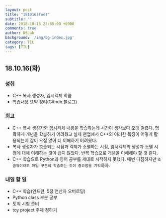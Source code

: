 ```yaml
---
layout: post
title: "181016(Tue)"
subtitle: ""
date: 2018-10-16 23:55:00 +0900
comments: true
author: DSLab
background: '/img/bg-index.jpg'
category: TIL
tags: [TIL]
---
```


## 18.10.16(화)
### 성취
  - C++ 복사 생성자, 임시객체 학습
  - 학습내용 요약 정리(Github 블로그)

### 회고
  - C++ 복사 생성자와 임시객체 내용을 학습하는데 시간이 생각보다 오래 걸렸다. 명확하게 개념을 학습하기 어려웠고 실제 현업에서 C++의 이러한 특징이 어떻게 활용되는지 감이 오질 않아 더 이해하기 어려웠다.
  - 복사 생성자가 호출되는 시점과 객체가 소멸하는 시점, 임시객체의 생성과 소멸 시점에 대해 이해하는 것이 쉽지 않았다. 반복 학습으로 개념을 이해해야 할 것 같다.
  - C++ 학습으로 Python과 영어 공부를 제대로 시작하지 못했다. 매번 다짐하지만 `조금씩이라도 매일 꾸준히 학습하는 것이 중요함을 기억`하자.

### 내일 할 일
  - C++ 학습(인프런, 5장 연산자 오버로딩)
  - Python class 부분 공부
  - 토익 시험 준비
  - toy project 주제 정하기
